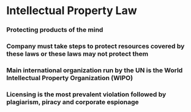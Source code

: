 # Intellectual Property Law

### Protecting products of the mind

### Company must take steps to protect resources covered by these laws or these laws may not protect them

### Main international organization run by the UN is the World Intellectual Property Organization (WIPO)

### Licensing is the most prevalent violation followed by plagiarism, piracy and corporate espionage
